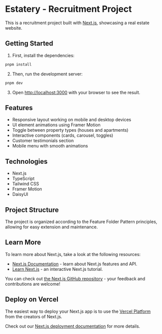 # Estatery - Recruitment Project

This is a recruitment project built with [Next.js](https://nextjs.org), showcasing a real estate website.

## Getting Started

1. First, install the dependencies:

```bash
pnpm install
```

2. Then, run the development server:

```bash
pnpm dev
```

3. Open [http://localhost:3000](http://localhost:3000) with your browser to see the result.

## Features

- Responsive layout working on mobile and desktop devices
- UI element animations using Framer Motion
- Toggle between property types (houses and apartments)
- Interactive components (cards, carousel, toggles)
- Customer testimonials section
- Mobile menu with smooth animations

## Technologies

- Next.js
- TypeScript
- Tailwind CSS
- Framer Motion
- DaisyUI

## Project Structure

The project is organized according to the Feature Folder Pattern principles, allowing for easy extension and maintenance.

## Learn More

To learn more about Next.js, take a look at the following resources:

- [Next.js Documentation](https://nextjs.org/docs) - learn about Next.js features and API.
- [Learn Next.js](https://nextjs.org/learn) - an interactive Next.js tutorial.

You can check out [the Next.js GitHub repository](https://github.com/vercel/next.js) - your feedback and contributions are welcome!

## Deploy on Vercel

The easiest way to deploy your Next.js app is to use the [Vercel Platform](https://vercel.com/new?utm_medium=default-template&filter=next.js&utm_source=create-next-app&utm_campaign=create-next-app-readme) from the creators of Next.js.

Check out our [Next.js deployment documentation](https://nextjs.org/docs/app/building-your-application/deploying) for more details.
